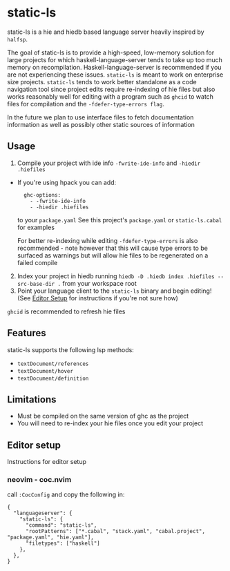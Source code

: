 # static-ls

static-ls is a hie and hiedb based language server heavily inspired by `halfsp`.

The goal of static-ls is to provide a high-speed, low-memory solution for
large projects for which haskell-language-server tends to take up too much
memory on recompilation. Haskell-language-server is recommended if you are
not experiencing these issues. `static-ls` is meant to work on enterprise
size projects. `static-ls` tends to work better standalone as a code navigation tool
since project edits require re-indexing of hie files but also works
reasonably well for editing with a program such as `ghcid` to watch files for
compilation and the `-fdefer-type-errors flag`.

In the future we plan to use interface files to fetch documentation information
as well as possibly other static sources of information

## Usage

1. Compile your project with ide info `-fwrite-ide-info` and `-hiedir .hiefiles`
  - If you're using hpack you can add:
    ```
      ghc-options:
        - -fwrite-ide-info
        - -hiedir .hiefiles
    ```
    to  your `package.yaml`
    See this project's `package.yaml` or `static-ls.cabal` for examples

    For better re-indexing while editing `-fdefer-type-errors` is also recommended - note however that this will cause type errors to be surfaced as warnings but will allow hie files to be regenerated on a failed compile
2. Index your project in hiedb running `hiedb -D .hiedb index .hiefiles --src-base-dir .`
    from your workspace root
3. Point your language client to the `static-ls` binary and begin editing!
    (See [Editor Setup](#editor-setup) for instructions if you're not sure how)

`ghcid` is recommended to refresh hie files

## Features

static-ls supports the following lsp methods:
- `textDocument/references`
- `textDocument/hover`
- `textDocument/definition`

## Limitations
- Must be compiled on the same version of ghc as the project
- You will need to re-index your hie files once you edit your project

## Editor setup
Instructions for editor setup

### neovim - coc.nvim
call `:CocConfig` and copy the following in:
```
{
  "languageserver": {
    "static-ls": {
      "command": "static-ls",
      "rootPatterns": ["*.cabal", "stack.yaml", "cabal.project", "package.yaml", "hie.yaml"],
      "filetypes": ["haskell"]
    },
  },
}
```
